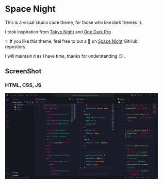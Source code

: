 # Space Night

This is a visual studio code theme, for those who like dark themes :).

I took inspiration from [Tokyo Night](https://marketplace.visualstudio.com/items?itemName=enkia.tokyo-night) and [One Dark Pro](https://marketplace.visualstudio.com/items?itemName=zhuangtongfa.Material-theme)

✨ If you like this theme, feel free to put a 🌟 on [Space Night](https://github.com/wilprom/space-night.git) GitHub repository

I will maintain it as I have time, thanks for understanding 😉 .

## ScreenShot

### HTML, CSS, JS
![HTML, CSS, JS](Screen%20Shot.png)